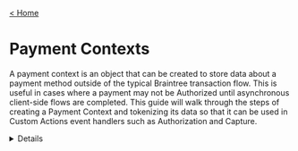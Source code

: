 [&lt; Home](../README.md)

# Payment Contexts

A payment context is an object that can be created to store data about a payment method outside of the typical Braintree transaction flow. This is useful in cases where a payment may not be Authorized until asynchronous client-side flows are completed. This guide will walk through the steps of creating a Payment Context and tokenizing its data so that it can be used in Custom Actions event handlers such as Authorization and Capture.

<details>
<summary<strong>Contents</strong></summary>

- [Payment Context](#payment-contexts)
  - [Requirements](#requirements)
  - [Create a payment context](#create-a-payment-context)
    - [Mutation](#mutation)
    - [Variables](#variables)
  - [Create payment context event handler](#create-payment-context-event-handler)
    - [Handler](#handler)
  - [Accessing the payment context](#accessing-the-payment-context)
    - [Mutation](#mutation-1)
    - [Variables](#variables-1)

## Requirements

- A [Braintree sandbox](https://www.braintreepayments.com/sandbox) account
- Access to Custom Actions – (email custom-actions-requests@braintreepayments.com for access)
- A custom actions project - Reference the [Accept a new payment method](./accept-a-new-payment-method.md) guide.

## Create a payment context

To create a payment context, use the mutation below. This will trigger the `CreatePaymentContext` event handler associated with your Custom Actions project.

### Mutation

```graphql
mutation CreateCustomActionsPaymentContext(
  $input: CreateCustomActionsPaymentContextInput!
) {
  createCustomActionsPaymentContext(input: $input) {
    id
    createdAt
    customFields {
      name
      value
    }
  }
}
```

### Variables

```json
 {
  "input": {
    "actionName": "your-custom-actions-project-name",
    "customFields": [
      {
        "name": "custom-field-name",
        "value": "custom-field-value"
      }
    ]
  }
}

## Create payment context event handler

*Note*: A payment context can have up to a maximum of 5 custom fields.

Your Custom Actions `CreatePaymentContext` handler will be triggered when creating a payment context. When generating a new Custom Actions project a default `CreatePaymentContext` handler will be generated in your template. This handler will provide you with all the data you sent in the `CreatePaymentContext` mutation:

### Handler

```typescript
export const CreatePaymentContext = async (
  paymentContext: CreateBraintreePaymentContextInput
): Promise<BraintreeEventHandlerResponse> => {
  // possibly call out to a third-party here
  // to help generate your payment context

  return {
    paymentContextOrError: {
      customFields: [
        // Note: there is a maximum of 5 custom fields per payment context
        { name: "someCustomField", value: "someCustomValue" }
      ]
    }
  };
};
```

## Accessing the payment context

After creating a payment context, it can be retrieved using a [node query](https://graphql.braintreepayments.com/guides/node_query/), and the payment context ID provided after creation:

### Mutation

```graphql
query Node($id: ID!) {
  node(id: $id) {
    ... on CustomActionsPaymentContext {
      id
      createdAt
      updatedAt
      customFields {
        name
        value
      }
    }
  }
}
```

### Variables

```json
{
  "input": {
    "id": "your-payment-context-id",
  }
}
```
